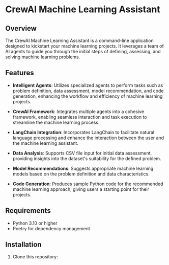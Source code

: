 # CrewAI Machine Learning Assistant

## Overview

The CrewAI Machine Learning Assistant is a command-line application designed to kickstart your machine learning projects. It leverages a team of AI agents to guide you through the initial steps of defining, assessing, and solving machine learning problems.

## Features

- **Intelligent Agents**: Utilizes specialized agents to perform tasks such as problem definition, data assessment, model recommendation, and code generation, enhancing the workflow and efficiency of machine learning projects.

- **CrewAI Framework**: Integrates multiple agents into a cohesive framework, enabling seamless interaction and task execution to streamline the machine learning process.

- **LangChain Integration**: Incorporates LangChain to facilitate natural language processing and enhance the interaction between the user and the machine learning assistant.

- **Data Analysis**: Supports CSV file input for initial data assessment, providing insights into the dataset's suitability for the defined problem.

- **Model Recommendations**: Suggests appropriate machine learning models based on the problem definition and data characteristics.

- **Code Generation**: Produces sample Python code for the recommended machine learning approach, giving users a starting point for their projects.

## Requirements

- Python 3.10 or higher
- Poetry for dependency management

## Installation

1. Clone this repository:

